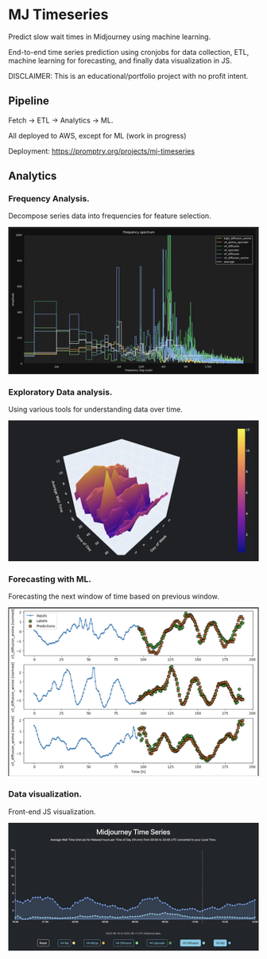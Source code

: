 # MJ Timeseries

Predict slow wait times in Midjourney using machine learning. 

End-to-end time series prediction using cronjobs for data collection, ETL, machine learning for forecasting, and finally data visualization in JS.

DISCLAIMER: This is an educational/portfolio project with no profit intent.

## Pipeline

Fetch -> ETL -> Analytics -> ML.

All deployed to AWS, except for ML (work in progress)

Deployment: https://promptry.org/projects/mj-timeseries

## Analytics    

### Frequency Analysis.

Decompose series data into frequencies for feature selection.

![FFT](.github/img/fft.png)

### Exploratory Data analysis.

Using various tools for understanding data over time.

![EDA](.github/img/exploratory.png)

### Forecasting with ML.

Forecasting the next window of time based on previous window.

![ML](.github/img/forecast.png)

### Data visualization.

Front-end JS visualization.

![Dataviz](/.github/img/dataviz.png)